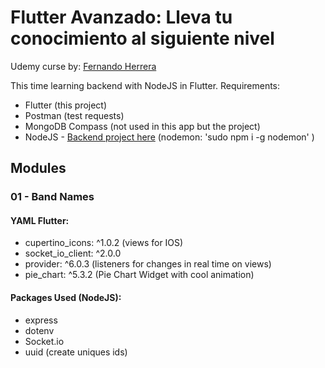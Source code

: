 # Flutter Avanzado: Lleva tu conocimiento al siguiente nivel


Udemy curse by: [Fernando Herrera](https://fernando-herrera.com/#/)

This time learning backend with NodeJS in Flutter.
Requirements:
- Flutter (this project)
- Postman (test requests)
- MongoDB Compass (not used in this app but the project)
- NodeJS - [Backend project here](https://github.com/JimHuertas/01-bands-names-server)
(nodemon: 'sudo npm i -g nodemon' )
## Modules 

### 01 - Band Names

#### YAML Flutter:
- cupertino_icons: ^1.0.2 (views for IOS)
- socket_io_client: ^2.0.0
- provider: ^6.0.3 (listeners for changes in real time on views)
- pie_chart: ^5.3.2 (Pie Chart Widget with cool animation)

#### Packages Used (NodeJS):
- express
- dotenv
- Socket.io
- uuid (create uniques ids)